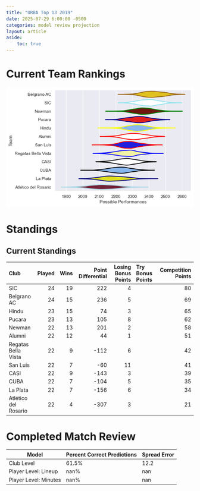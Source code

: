```yaml
---  
title: "URBA Top 13 2019"  
date: 2025-07-29 6:00:00 -0500  
categories: model review projection  
layout: article  
aside:  
    toc: true  
---
```

# Current Team Rankings


![Club Rankings](plots/rankings_URBA_Top_13_2019.png)
# Standings

## Current Standings


| Club                 |   Played |   Wins |   Point Differential |   Losing Bonus Points | Try Bonus Points   |   Competition Points |
|:---------------------|---------:|-------:|---------------------:|----------------------:|:-------------------|---------------------:|
| SIC                  |       24 |     19 |                  222 |                     4 |                    |                   80 |
| Belgrano AC          |       24 |     15 |                  236 |                     5 |                    |                   69 |
| Hindu                |       23 |     15 |                   74 |                     3 |                    |                   65 |
| Pucara               |       23 |     13 |                  105 |                     8 |                    |                   62 |
| Newman               |       22 |     13 |                  201 |                     2 |                    |                   58 |
| Alumni               |       22 |     12 |                   44 |                     1 |                    |                   51 |
| Regatas Bella Vista  |       22 |      9 |                 -112 |                     6 |                    |                   42 |
| San Luis             |       22 |      7 |                  -60 |                    11 |                    |                   41 |
| CASI                 |       22 |      9 |                 -143 |                     3 |                    |                   39 |
| CUBA                 |       22 |      7 |                 -104 |                     5 |                    |                   35 |
| La Plata             |       22 |      7 |                 -156 |                     6 |                    |                   34 |
| Atlético del Rosario |       22 |      4 |                 -307 |                     3 |                    |                   21 |



# Completed Match Review


| Model | Percent Correct Predictions | Spread Error |
| ------ | ------ | ------ |
| Club Level | 61.5% | 12.2 |
| Player Level: Lineup | nan% | nan |
| Player Level: Minutes | nan% | nan |

